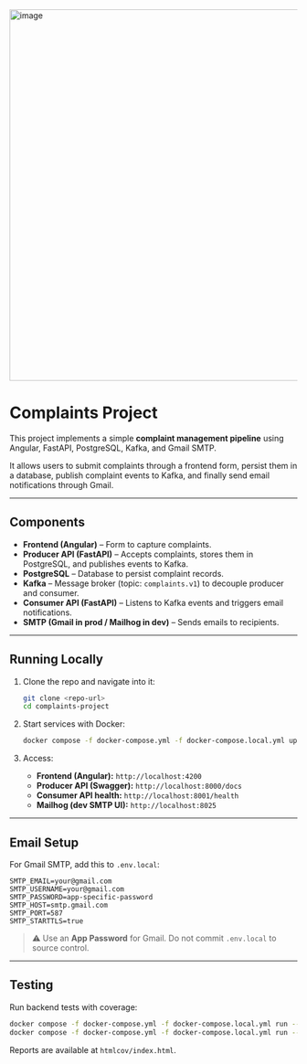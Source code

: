 <img width="602" height="650" alt="image" src="https://github.com/user-attachments/assets/2b8656ba-b90f-4ea8-9082-ecc3f60e5036" />




# Complaints Project

This project implements a simple **complaint management pipeline** using Angular, FastAPI, PostgreSQL, Kafka, and Gmail SMTP.  

It allows users to submit complaints through a frontend form, persist them in a database, publish complaint events to Kafka, and finally send email notifications through Gmail.

---

## Components

- **Frontend (Angular)** – Form to capture complaints.  
- **Producer API (FastAPI)** – Accepts complaints, stores them in PostgreSQL, and publishes events to Kafka.  
- **PostgreSQL** – Database to persist complaint records.  
- **Kafka** – Message broker (topic: `complaints.v1`) to decouple producer and consumer.  
- **Consumer API (FastAPI)** – Listens to Kafka events and triggers email notifications.  
- **SMTP (Gmail in prod / Mailhog in dev)** – Sends emails to recipients.  

---

## Running Locally

1. Clone the repo and navigate into it:
   ```bash
   git clone <repo-url>
   cd complaints-project
   ```

2. Start services with Docker:
   ```bash
   docker compose -f docker-compose.yml -f docker-compose.local.yml up --build
   ```

3. Access:
   - **Frontend (Angular):** `http://localhost:4200`  
   - **Producer API (Swagger):** `http://localhost:8000/docs`  
   - **Consumer API health:** `http://localhost:8001/health`  
   - **Mailhog (dev SMTP UI):** `http://localhost:8025`  

---

## Email Setup

For Gmail SMTP, add this to `.env.local`:

```env
SMTP_EMAIL=your@gmail.com
SMTP_USERNAME=your@gmail.com
SMTP_PASSWORD=app-specific-password
SMTP_HOST=smtp.gmail.com
SMTP_PORT=587
SMTP_STARTTLS=true
```

> ⚠️ Use an **App Password** for Gmail. Do not commit `.env.local` to source control.

---

## Testing

Run backend tests with coverage:

```bash
docker compose -f docker-compose.yml -f docker-compose.local.yml run --rm producer pytest --cov=app --cov-report=html
docker compose -f docker-compose.yml -f docker-compose.local.yml run --rm consumer pytest --cov=app --cov-report=html
```

Reports are available at `htmlcov/index.html`.

